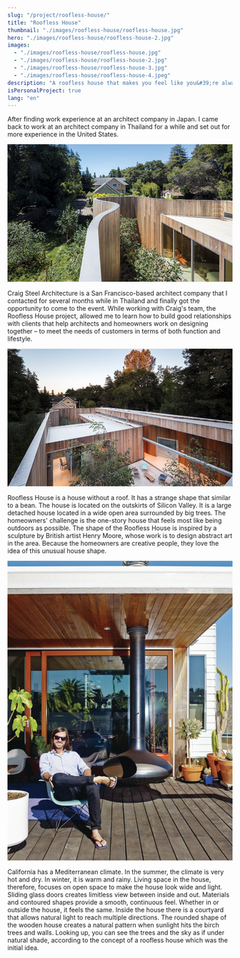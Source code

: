 ```yaml
---
slug: "/project/roofless-house/"
title: "Roofless House"
thumbnail: "./images/roofless-house/roofless-house.jpg"
hero: "./images/roofless-house/roofless-house-2.jpg"
images:
  - "./images/roofless-house/roofless-house.jpg"
  - "./images/roofless-house/roofless-house-2.jpg"
  - "./images/roofless-house/roofless-house-3.jpg"
  - "./images/roofless-house/roofless-house-4.jpeg"
description: "A roofless house that makes you feel like you&#39;re always outdoors"
isPersonalProject: true
lang: "en"
---
```


After finding work experience at an architect company in Japan. I came
back to work at an architect company in Thailand for a while and set out
for more experience in the United States.

![Roofless House 2](./images/roofless-house/roofless-house-2.jpg)

Craig Steel Architecture is a San Francisco-based architect company
that I contacted for several months while in Thailand and finally got the
opportunity to come to the event. While working with Craig&#39;s team, the
Roofless House project, allowed me to learn how to build good
relationships with clients that help architects and homeowners work on
designing together – to meet the needs of customers in terms of both
function and lifestyle.

![Roofless House 3](./images/roofless-house/roofless-house-3.jpg)

Roofless House is a house without a roof. It has a strange shape that
similar to a bean. The house is located on the outskirts of Silicon Valley.
It is a large detached house located in a wide open area surrounded by
big trees. The homeowners&#39; challenge is the one-story house that feels
most like being outdoors as possible. The shape of the Roofless House
is inspired by a sculpture by British artist Henry Moore, whose work is to
design abstract art in the area. Because the homeowners are creative
people, they love the idea of ​​this unusual house shape.

![Roofless House 4](./images/roofless-house/roofless-house-4.jpeg)

California has a Mediterranean climate. In the summer, the climate is
very hot and dry. In winter, it is warm and rainy. Living space in the
house, therefore, focuses on open space to make the house look wide
and light. Sliding glass doors creates limitless view between inside and
out. Materials and contoured shapes provide a smooth, continuous feel.
Whether in or outside the house, it feels the same. Inside the house
there is a courtyard that allows natural light to reach multiple directions.
The rounded shape of the wooden house creates a natural pattern when
sunlight hits the birch trees and walls. Looking up, you can see the trees
and the sky as if under natural shade, according to the concept of a
roofless house which was the initial idea.
